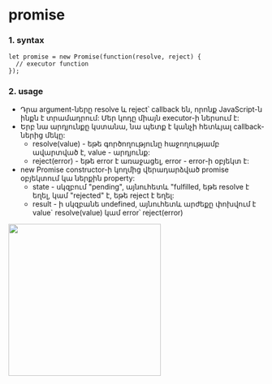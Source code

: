 # promise

### 1. syntax

```
let promise = new Promise(function(resolve, reject) {
  // executor function
});
```

### 2. usage

- Դրա argument-ները resolve և reject՝ callback են, որոնք JavaScript-ն ինքն է տրամադրում: Մեր կոդը միայն executor-ի ներսում է:
- Երբ նա արդյունքը կստանա, նա պետք է կանչի հետևյալ callback-ներից մեկը:
  - resolve(value) - եթե գործողությունը հաջողությամբ ավարտված է, value - արդյունք:
  - reject(error) - եթե error է առաջացել, error - error-ի օբյեկտ է:
- new Promise constructor-ի կողմից վերադարձված promise օբյեկտում կա ներքին property:
  - state - սկզբում "pending", այնուհետև "fulfilled, եթե resolve է եղել, կամ "rejected" է, եթե reject է եղել:
  - result - ի սկզբանե undefined, այնուհետև արժեքը փոխվում է value` resolve(value) կամ error՝ reject(error)

<img src="https://learn.javascript.ru/article/promise-basics/promise-resolve-reject.svg" width="300"/>
